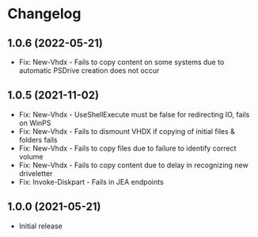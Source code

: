 ﻿# Changelog

## 1.0.6 (2022-05-21)

+ Fix: New-Vhdx - Fails to copy content on some systems due to automatic PSDrive creation does not occur

## 1.0.5 (2021-11-02)

+ Fix: New-Vhdx - UseShellExecute must be false for redirecting IO, fails on WinPS
+ Fix: New-Vhdx - Fails to dismount VHDX if copying of initial files & folders fails
+ Fix: New-Vhdx - Fails to copy files due to failure to identify correct volume
+ Fix: New-Vhdx - Fails to copy content due to delay in recognizing new driveletter
+ Fix: Invoke-Diskpart - Fails in JEA endpoints

## 1.0.0 (2021-05-21)

+ Initial release
